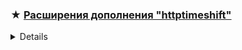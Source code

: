 
### ★ <span id="a1">[Расширения дополнения "httptimeshift"](#1 "")</span>

<details>
  
  
📌 **Установка**
  
- поместить в папку _`..\luaScr\user\httptimeshift\extensions`_

**для источников**
название | сайт
------------ | -------------
24часаТВ | https://app.24h.tv
lime HD | https://limehd.tv
edem (ILook) | https://ilook.tv
peers TV | https://peers.tv
RT | https://rt.ru
yandex | https://hd.kinopoisk.ru
antifriztv | https://antifriztv.com

</details>
